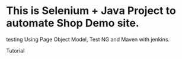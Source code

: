 # This is Selenium + Java Project to automate Shop Demo site.
testing
Using Page Object Model, Test NG and Maven with jenkins.

Tutorial
